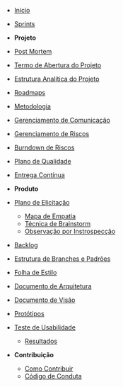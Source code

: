 ﻿* [Início](/)

* [Sprints](/sprints/)

* **Projeto**
* [Post Mortem](/documentation/post-mortem.md)
* [Termo de Abertura do Projeto](/abertura/termo_de_abertura.md)
* [Estrutura Analítica do Projeto](/abertura/eap.md)
* [Roadmaps](/roadmaps/)
* [Metodologia](/documentation/documento_de_metodologia)
* [Gerenciamento de Comunicação](/gerencimento_de_comunicacao.md)
* [Gerenciamento de Riscos](/risk-manegement.md)
* [Burndown de Riscos](/risks-burndown.md)
* [Plano de Qualidade](/documentation/quality.md)
* [Entrega Contínua](/documentation/continuous-delivery.md)

* **Produto**
* [Plano de Elicitação](/elicitation-plan.md)
    - [Mapa de Empatia](./elicitacao/empathy-map.md)
    - [Técnica de Brainstorm](./elicitacao/brainstorm.md)   
    - [Observação por Instrospecção](./elicitacao/introspection.md) 
* [Backlog](/product-backlog.md)
* [Estrutura de Branches e Padrões](/branches-structure.md)
* [Folha de Estilo](/style-sheet.md)
* [Documento de Arquitetura](/documentation/documento_de_arquitetura.md)
* [Documento de Visão](/documentation/documento_de_visao.md)
* [Protótipos](/prototype.md)
* [Teste de Usabilidade](/usability/5-acts-interview.md)
    - [Resultados](/usability/5-acts-results.md)

* **Contribuição**
    * [Como Contribuir](/documentation/contributing.md)  
    * [Código de Conduta](/documentation/code_of_conduct.md)
    
